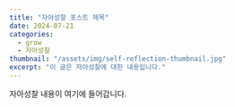 ```yaml
---
title: "자아성찰 포스트 제목"
date: 2024-07-21
categories: 
  - grow
  - 자아성찰
thumbnail: "/assets/img/self-reflection-thumbnail.jpg"
excerpt: "이 글은 자아성찰에 대한 내용입니다."
---
```


자아성찰 내용이 여기에 들어갑니다.
